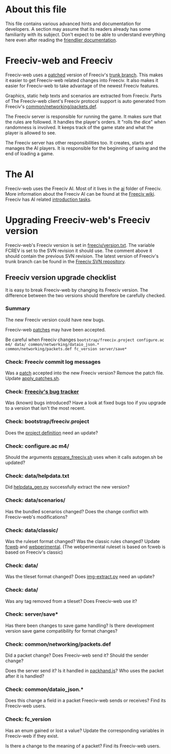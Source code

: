 # About this file

This file contains various advanced hints and documentation for developers.
A section may assume that its readers already has some familiarity with its
subject.
Don't expect to be able to understand everything here even after reading the
[friendlier documentation](README.md).

# Freeciv-web and Freeciv

Freeciv-web uses a [patched](freeciv/apply_patches.sh) version of Freeciv's
[trunk branch](http://freeciv.wikia.com/wiki/Freeciv_source_code_repository).
This makes it easier to get Freeciv-web related changes into Freeciv.
It also makes it easier for Freeciv-web to take advantage of the newest
Freeciv features.

Graphics, static help texts and scenarios are extracted from Freeciv.
Parts of The Freeciv-web client's Freeciv protocol support is auto generated
from Freeciv's [common/networking/packets.def](http://svn.gna.org/viewcvs/freeciv/trunk/common/networking/packets.def).

The Freeciv server is responsible for running the game.
It makes sure that the rules are followed.
It handles the player's orders.
It "rolls the dice" when randomness is involved.
It keeps track of the game state and what the player is allowed to see.

The Freeciv server has other responsibilities too.
It creates, starts and manages the AI players.
It is responsible for the beginning of saving and the end of loading a game.

# The AI

Freeciv-web uses the Freeciv AI.
Most of it lives in the [ai](http://repo.or.cz/freeciv.git/tree/HEAD:/ai)
folder of Freeciv.
More information about the Freeciv AI can be found at the
[Freeciv wiki](http://freeciv.wikia.com/wiki/Category:AI).
Freeciv has AI related
[introduction tasks](http://freeciv.wikia.com/wiki/Introduction_tasks).

# Upgrading Freeciv-web's Freeciv version

Freeciv-web's Freeciv version is set in
[freeciv/version.txt](freeciv/version.txt).
The variable FCREV is set to the SVN revision it should use.
The comment above it should contain the previous SVN revision.
The latest version of Freeciv's trunk branch can be found in the
[Freeciv SVN repository](svn://svn.gna.org/svn/freeciv/trunk).

## Freeciv version upgrade checklist

It is easy to break Freeciv-web by changing its Freeciv version.
The difference between the two versions should therefore be carefully
checked.

### Summary

The new Freeciv version could have new bugs.

Freeciv-web [patches](freeciv/apply_patches.sh) may have been accepted.

Be careful when Freeciv changes
`bootstrap/freeciv.project configure.ac m4/ data/ common/networking/dataio_json.* common/networking/packets.def fc_version server/save*`

### Check: Freeciv commit log messages

Was a [patch](freeciv/patches/) accepted into the new Freeciv version?
Remove the patch file.
Update [apply_patches.sh](freeciv/apply_patches.sh).

### Check: [Freeciv's bug tracker](https://gna.org/bugs/?group=freeciv)

Was (known) bugs introduced?
Have a look at fixed bugs too if you upgrade to a version that isn't the
most recent.

### Check: bootstrap/freeciv.project

Does the [project definition](freeciv/freeciv-web.project) need an update?

### Check: configure.ac m4/

Should the arguments [prepare_freeciv.sh](freeciv/prepare_freeciv.sh) uses
when it calls autogen.sh be updated?

### Check: data/helpdata.txt

Did [helpdata_gen.py](scripts/helpdata_gen/helpdata_gen.py) successfully
extract the new version?

### Check: data/scenarios/

Has the bundled scenarios changed?
Does the change conflict with Freeciv-web's modifications?

### Check: data/classic/

Was the ruleset format changed?
Was the classic rules changed?
Update [fcweb](freeciv/data/fcweb/) and
[webperimental](freeciv/data/webperimental/).
(The webperimental ruleset is based on fcweb is based on Freeciv's classic)

### Check: data/

Was the tileset format changed?
Does [img-extract.py](scripts/freeciv-img-extract/img-extract.py) need an
update?

### Check: data/

Was any tag removed from a tileset?
Does Freeciv-web use it?

### Check: server/save*

Has there been changes to save game handling?
Is there development version save game compatibility for format changes?

### Check: common/networking/packets.def

Did a packet change?
Does Freeciv-web send it?
Should the sender change?

Does the server send it?
Is it handled in [packhand.js](freeciv-web/src/main/webapp/javascript/packhand.js)?
Who uses the packet after it is handled?

### Check: common/dataio_json.*

Does this change a field in a packet Freeciv-web sends or receives?
Find its Freeciv-web users.

### Check: fc_version

Has an enum gained or lost a value?
Update the corresponding variables in Freeciv-web if they exist.

Is there a change to the meaning of a packet?
Find its Freeciv-web users.
